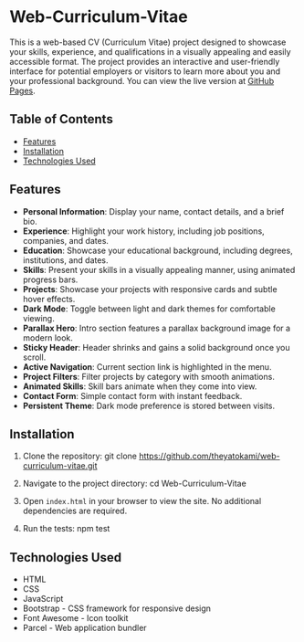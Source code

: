 # Web-Curriculum-Vitae

This is a web-based CV (Curriculum Vitae) project designed to showcase your skills, experience, and qualifications in a visually appealing and easily accessible format. The project provides an interactive and user-friendly interface for potential employers or visitors to learn more about you and your professional background.
You can view the live version at [GitHub Pages](https://theyatokami.github.io/Web-Curriculum-Vitae/).

## Table of Contents

- [Features](#features)
- [Installation](#installation)
- [Technologies Used](#technologies-used)


## Features

- **Personal Information**: Display your name, contact details, and a brief bio.
- **Experience**: Highlight your work history, including job positions, companies, and dates.
- **Education**: Showcase your educational background, including degrees, institutions, and dates.
- **Skills**: Present your skills in a visually appealing manner, using animated progress bars.
- **Projects**: Showcase your projects with responsive cards and subtle hover effects.
- **Dark Mode**: Toggle between light and dark themes for comfortable viewing.
- **Parallax Hero**: Intro section features a parallax background image for a modern look.
- **Sticky Header**: Header shrinks and gains a solid background once you scroll.
- **Active Navigation**: Current section link is highlighted in the menu.
- **Project Filters**: Filter projects by category with smooth animations.
- **Animated Skills**: Skill bars animate when they come into view.
- **Contact Form**: Simple contact form with instant feedback.
- **Persistent Theme**: Dark mode preference is stored between visits.

## Installation

1. Clone the repository:
git clone https://github.com/theyatokami/web-curriculum-vitae.git

2. Navigate to the project directory:
cd Web-Curriculum-Vitae

3. Open `index.html` in your browser to view the site. No additional dependencies are required.

4. Run the tests:
npm test

## Technologies Used

- HTML
- CSS
- JavaScript
- Bootstrap - CSS framework for responsive design
- Font Awesome - Icon toolkit
- Parcel - Web application bundler

